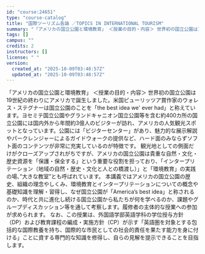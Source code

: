 ```yaml
---
id: "course:24651"
type: "course-catalog"
title: "国際ツーリズム各論 ／TOPICS IN INTERNATIONAL TOURISM"
summary: "「アメリカの国立公園と環境教育」 ＜授業の目的・内容＞ 世界初の国立公園は19世紀の終わりにアメリカで誕生しました。米国ピューリッツア賞作家のウォレス・ステグナーは国立公園のことを「the best idea we' ever had」と称…"
tags: []
campus: ""
credits: 2
instructors: []
license: " "
version:
  created_at: "2025-10-09T03:48:57Z"
  updated_at: "2025-10-09T03:48:57Z"
---
```


「アメリカの国立公園と環境教育」 ＜授業の目的・内容＞ 世界初の国立公園は19世紀の終わりにアメリカで誕生しました。米国ピューリッツア賞作家のウォレス・ステグナーは国立公園のことを「the best idea we' ever had」と称えています。ヨセミテ国立公園やグランドキャニオン国立公園等を含む約400カ所の国立公園には国内外から年間約3億人のビジターが訪れ、アメリカの人気観光スポットとなっています。公園には「ビジターセンター」があり、魅力的な展示解説やパークレンジャーによるガイドウォークの提供など、ハード面のみならずソフト面のコンテンツが非常に充実しているのが特徴です。 観光地としての側面だけがクローズアップされがちですが、アメリカの国立公園は貴重な自然・文化・歴史資源を「保護・保全する」という重要な役割を担っており、「インタープリテーション（地域の自然・歴史・文化と人との橋渡し）」と「環境教育」の実践の場、”大きな教室”とも呼ばれています。 本講義ではアメリカの国立公園の歴史、組織の理念やしくみ、環境教育とインタープリテーションについての概念や基礎知識を理解・習得し、なぜ国立公園が「America’s best idea」と称されるのか、時代と共に進化し続ける国立公園から私たちが何を学べるのか、課題やグループディスカッション等を通して考察します。履修者の主体的な授業への参加が求められます。 なお、この授業は、外国語学部英語学科の学位授与方針（DP）および教育課程の編成・実施方針（CP）が示す「英語圏を対象とする包括的な国際教養を持ち、国際的な市民としての社会的責任を果たす能力を身に付ける」ことに資する専門的な知識を修得し、自らの見解を提示できることを目指します。
